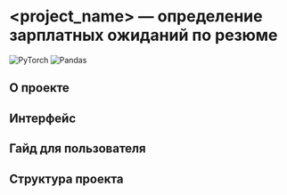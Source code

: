 # <project_name> — определение зарплатных ожиданий по резюме

![PyTorch](https://img.shields.io/badge/PyTorch-%23EE4C2C.svg?style=for-the-badge&logo=PyTorch&logoColor=white)
![Pandas](https://img.shields.io/badge/pandas-%23150458.svg?style=for-the-badge&logo=pandas&logoColor=white)

## О проекте

## Интерфейс

## Гайд для пользователя

## Структура проекта
